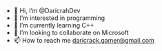 - 👋 Hi, I’m @DaricrahDev
- 👀 I’m interested in programming
- 🌱 I’m currently learning C++
- 💞️ I’m looking to collaborate on Microsoft
- 📫 How to reach me daricrack.gamer@gmail.com

<!---
DaricrahDev/DaricrahDev is a ✨ special ✨ repository because its `README.md` (this file) appears on your GitHub profile.
You can click the Preview link to take a look at your changes.
--->
